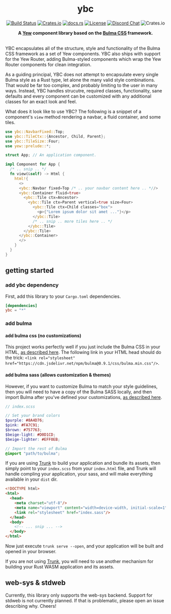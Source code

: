 <h1 align="center">ybc</h1>
<div align="center">

[![Build Status](https://github.com/thedodd/ybc/workflows/ci/badge.svg?branch=master)](https://github.com/thedodd/ybc/actions)
[![Crates.io](https://img.shields.io/crates/v/ybc.svg?style=flat-square)](https://crates.io/crates/ybc)
[![docs.rs](https://docs.rs/ybc/badge.svg?style=flat-square)](https://docs.rs/ybc)
[![License](https://img.shields.io/badge/license-MIT%2FApache--2.0-blue?style=flat-square)](LICENSE)
[![Discord Chat](https://img.shields.io/discord/793890238267260958?logo=discord&style=flat-square)](https://discord.gg/JEPdBujTDr)
![Crates.io](https://img.shields.io/crates/d/ybc.svg?style=flat-square)

  <strong>
    A <a href="https://yew.rs">Yew</a> component library based on the <a href="https://bulma.io">Bulma CSS</a> framework.
  </strong>
</div>
<br/>

YBC encapsulates all of the structure, style and functionality of the Bulma CSS framework as a set of Yew components. YBC also ships with support for the Yew Router, adding Bulma-styled components which wrap the Yew Router components for clean integration.

As a guiding principal, YBC does not attempt to encapsulate every single Bulma style as a Rust type, let alone the many valid style combinations. That would be far too complex, and probably limiting to the user in many ways. Instead, YBC handles strucutre, required classes, functionality, sane defaults and every component can be customized with any additional classes for an exact look and feel.

What does it look like to use YBC? The following is a snippet of a component's `view` method rendering a navbar, a fluid container, and some tiles.

```rust
use ybc::NavbarFixed::Top;
use ybc::TileCtx::{Ancestor, Child, Parent};
use ybc::TileSize::Four;
use yew::prelude::*;

struct App; // An application component.

impl Component for App {
  /* .. snip .. */
  fn view(&self) -> Html {
    html!{
      <>
      <ybc::Navbar fixed=Top /* .. your navbar content here .. *//>
      <ybc::Container fluid=true>
        <ybc::Tile ctx=Ancestor>
          <ybc::Tile ctx=Parent vertical=true size=Four>
            <ybc::Tile ctx=Child classes="box">
              <p>{"Lorem ipsum dolor sit amet ..."}</p>
            </ybc::Tile>
            /* .. snip .. more tiles here .. */
          </ybc::Tile>
        </ybc::Tile>
      </ybc::Container>
      </>
    }
  }
}
```

## getting started
### add ybc dependency
First, add this library to your `Cargo.toml` dependencies.

```toml
[dependencies]
ybc = "*"
```

### add bulma
#### add bulma css (no customizations)
This project works perfectly well if you just include the Bulma CSS in your HTML, [as described here](https://bulma.io/documentation/overview/start/). The following link in your HTML head should do the trick: `<link rel="stylesheet" href="https://cdn.jsdelivr.net/npm/bulma@0.9.1/css/bulma.min.css"/>`.

#### add bulma sass (allows customization & themes)
However, if you want to customize Bulma to match your style guidelines, then you will need to have a copy of the Bulma SASS locally, and then import Bulma after you've defined your customizations, [as described here](https://bulma.io/documentation/customize/).

```scss
// index.scss

// Set your brand colors
$purple: #8A4D76;
$pink: #FA7C91;
$brown: #757763;
$beige-light: #D0D1CD;
$beige-lighter: #EFF0EB;

// Import the rest of Bulma
@import "path/to/bulma";
```

If you are using [Trunk](https://github.com/thedodd/trunk) to build your application and bundle its assets, then simply point to your `index.scss` from your `index.html` file, and Trunk will handle compling your application, your sass, and will make everything available in your `dist` dir.

```html
<!DOCTYPE html>
<html>
  <head>
    <meta charset="utf-8"/>
    <meta name="viewport" content="width=device-width, initial-scale=1"/>
    <link rel="stylesheet" href="index.sass"/>
  </head>
  <body>
    <!-- ... snip ... -->
  </body>
</html>
```

Now just execute `trunk serve --open`, and your application will be built and opened in your browser.

If you are not using [Trunk](https://github.com/thedodd/trunk), you will need to use another mechanism for building your Rust WASM application and its assets.

## web-sys & stdweb
Currently, this library only supports the web-sys backend. Support for stdweb is not currently planned. If that is problematic, please open an issue describing why. Cheers!
